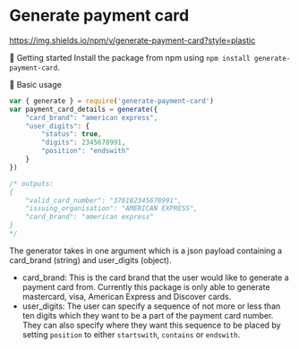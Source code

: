 # Generate payment card

https://img.shields.io/npm/v/generate-payment-card?style=plastic

🚀 Getting started
Install the package from npm using `npm install generate-payment-card`.

:toolbox: Basic usage
```javascript
var { generate } = require('generate-payment-card')
var payment_card_details = generate({
    "card_brand": "american express",
    "user_digits": {
        "status": true,
        "digits": 2345678991,
        "position": "endswith"
    }
})

/* outputs: 
{
    "valid_card_number": "376182345678991",
    "issuing_organisation": "AMERICAN EXPRESS",
    "card_brand": "american express"
}
*/
```

The generator takes in one argument which is a json payload containing a card_brand (string) and user_digits (object).
- card_brand: This is the card brand that the user would like to generate a payment card from. Currently this package is only able to generate mastercard, visa, American Express and Discover cards.
- user_digits: The user can specify a sequence of not more or less than ten digits which they want to be a part of the payment card number. They can also specify where they want this sequence to be placed by setting `position` to either `startswith`, `contains` or `endswith`.